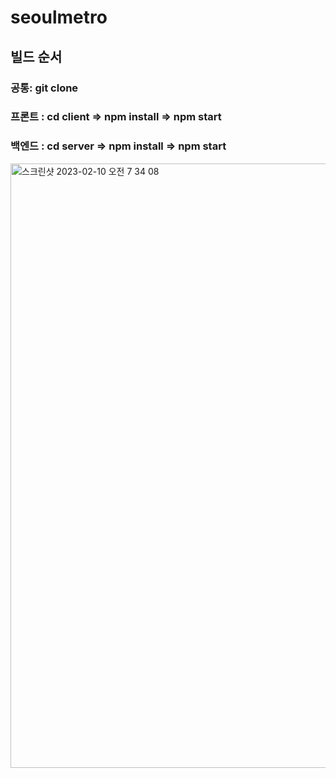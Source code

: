 ﻿# seoulmetro


## 빌드 순서

### 공통: git clone
### 프론트 : cd client => npm install => npm start
### 백엔드 : cd server => npm install => npm start

<img width="967" alt="스크린샷 2023-02-10 오전 7 34 08" src="https://user-images.githubusercontent.com/87353284/217954501-d50ef4fa-fe26-496f-a708-69808fbc09a4.png">
